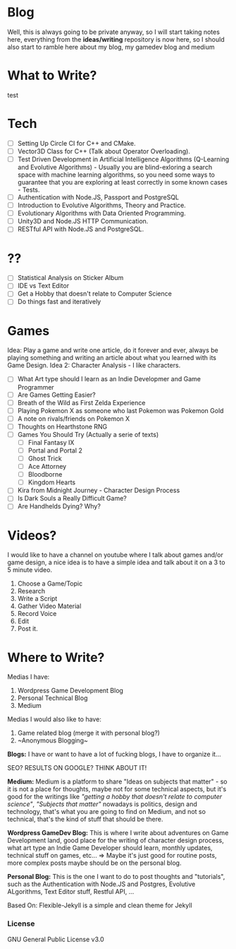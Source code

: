 # Blog

Well, this is always going to be private anyway, so I will start taking notes here, everything from the **ideas/writing** repository is now here, so I should also start to ramble here about my blog, my gamedev blog and medium

# What to Write?

test

# Tech
- [ ] Setting Up Circle CI for C++ and CMake.
- [ ] Vector3D Class for C++ (Talk about Operator Overloading).
- [ ] Test Driven Development in Artificial Intelligence Algorithms (Q-Learning and Evolutive Algorithms) - Usually you are blind-exloring a search space with machine learning algorithms, so you need some ways to guarantee that you are exploring at least correctly in some known cases - Tests.
- [ ] Authentication with Node.JS, Passport and PostgreSQL
- [ ] Introduction to Evolutive Algorithms, Theory and Practice.
- [ ] Evolutionary Algorithms with Data Oriented Programming.
- [ ] Unity3D and Node.JS HTTP Communication.
- [ ] RESTful API with Node.JS and PostgreSQL.

# ??
- [ ] Statistical Analysis on Sticker Album
- [ ] IDE vs Text Editor
- [ ] Get a Hobby that doesn't relate to Computer Science
- [ ] Do things fast and iteratively

# Games

Idea: Play a game and write one article, do it forever and ever, always be playing something and writing an article about what you learned with its Game Design.
Idea 2: Character Analysis - I like characters.

- [ ] What Art type should I learn as an Indie Developmer and Game Programmer
- [ ] Are Games Getting Easier?
- [ ] Breath of the Wild as First Zelda Experience
- [ ] Playing Pokemon X as someone who last Pokemon was Pokemon Gold
- [ ] A note on rivals/friends on Pokemon X
- [ ] Thoughts on Hearthstone RNG
- [ ] Games You Should Try (Actually a serie of texts)
    - [ ] Final Fantasy IX
    - [ ] Portal and Portal 2
    - [ ] Ghost Trick
    - [ ] Ace Attorney
    - [ ] Bloodborne
    - [ ] Kingdom Hearts
- [ ] Kira from Midnight Journey - Character Design Process
- [ ] Is Dark Souls a Really Difficult Game?
- [ ] Are Handhelds Dying? Why?

# Videos?

I would like to have a channel on youtube where I talk about games and/or game design, a nice idea is to have a simple idea and talk about it on a 3 to 5 minute video.

1. Choose a Game/Topic
2. Research
3. Write a Script
4. Gather Video Material
5. Record Voice
6. Edit
7. Post it.

# Where to Write?

Medias I have:
1. Wordpress Game Development Blog
2. Personal Technical Blog
3. Medium

Medias I would also like to have:
1. Game related blog (merge it with personal blog?)
2. ~Anonymous Blogging~

**Blogs:** I have or want to have a lot of fucking blogs, I have to organize it...

SEO? RESULTS ON GOOGLE? THINK ABOUT IT!

**Medium:** Medium is a platform to share "Ideas on subjects that matter" - so it is not a place for thoughts, maybe not for some technical aspects, but it's good for the writings like *"getting a hobby that doesn't relate to computer science"*, *"Subjects that matter"* nowadays is politics, design and technology, that's what you are going to find on Medium, and not so technical, that's the kind of stuff that should be there.

**Wordpress GameDev Blog:** This is where I write about adventures on Game Development land, good place for the writing of character design process, what art type an Indie Game Developer should learn, monthly updates, technical stuff on games, etc... => Maybe it's just good for routine posts, more complex posts maybe should be on the personal blog.

**Personal Blog:** This is the one I want to do to post thoughts and "tutorials", such as the Authentication with Node.JS and Postgres, Evolutive ALgorithms, Text Editor stuff, Restful API, ...


Based On: Flexible-Jekyll is a simple and clean theme for Jekyll

### License

GNU General Public License v3.0
